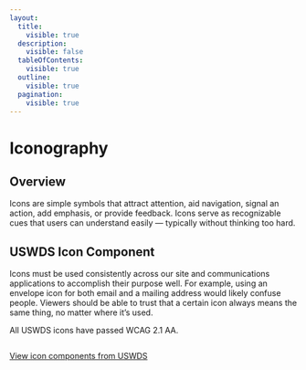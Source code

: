 ```yaml
---
layout:
  title:
    visible: true
  description:
    visible: false
  tableOfContents:
    visible: true
  outline:
    visible: true
  pagination:
    visible: true
---
```


# Iconography

## Overview

Icons are simple symbols that attract attention, aid navigation, signal an action, add emphasis, or provide feedback. Icons serve as recognizable cues that users can understand easily — typically without thinking too hard.

## USWDS Icon Component

Icons must be used consistently across our site and communications applications to accomplish their purpose well. For example, using an envelope icon for both email and a mailing address would likely confuse people. Viewers should be able to trust that a certain icon always means the same thing, no matter where it’s used.

All USWDS icons have passed WCAG 2.1 AA.

<figure><img src="../../.gitbook/assets/simpler grants uswds icons example.png" alt=""><figcaption></figcaption></figure>

[View icon components from USWDS](https://designsystem.digital.gov/components/icon/)
